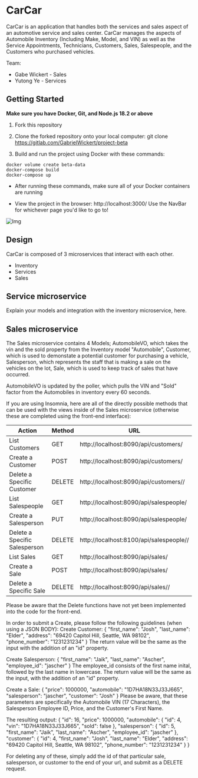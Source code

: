 # CarCar

CarCar is an application that handles both the services and sales aspect of an automotive service and sales center. CarCar manages the aspects of Automobile Inventory (Including Make, Model, and VIN) as well as the Service Appointments, Technicians, Customers, Sales, Salespeople, and the Customers who purchased vehicles.

Team:

* Gabe Wickert - Sales
* Yutong Ye - Services

## Getting Started

**Make sure you have Docker, Git, and Node.js 18.2 or above**

1. Fork this repository

2. Clone the forked repository onto your local computer:
git clone https://gitlab.com/GabrielWickert/project-beta

3. Build and run the project using Docker with these commands:
```
docker volume create beta-data
docker-compose build
docker-compose up
```
- After running these commands, make sure all of your Docker containers are running

- View the project in the browser: http://localhost:3000/ Use the NavBar for whichever page you'd like to go to!

![Img](/images/CarCarWebsite.png)

## Design

CarCar is composed of 3 microservices that interact with each other.

- Inventory
- Services
- Sales

## Service microservice

Explain your models and integration with the inventory
microservice, here.

## Sales microservice

The Sales microservice contains 4 Models;
AutomobileVO, which takes the vin and the sold property from the Inventory model "Automobile",
Customer, which is used to demonstate a potential customer for purchasing a vehicle,
Salesperson, which represents the staff that is making a sale on the vehicles on the lot,
Sale, which is used to keep track of sales that have occurred.

AutomobileVO is updated by the poller, which pulls the VIN and "Sold" factor from the Automobiles in inventory every 60 seconds.

If you are using Insomnia, here are all of the directly possible methods that can be used with the views inside of the Sales microservice (otherwise these are completed using the front-end interface):

| Action | Method | URL
| ----------- | ----------- | ----------- |
| List Customers | GET | http://localhost:8090/api/customers/
| Create a Customer | POST | http://localhost:8090/api/customers/
| Delete a Specific Customer | DELETE | http://localhost:8090/api/customers/<id>/
| List Salespeople | GET | http://localhost:8090/api/salespeople/
| Create a Salesperson | PUT | http://localhost:8090/api/salespeople/
| Delete a Specific Salesperson | DELETE | http://localhost:8100/api/salespeople/<id>/
| List Sales | GET | http://localhost:8090/api/sales/
| Create a Sale | POST | http://localhost:8090/api/sales/
| Delete a Specific Sale | DELETE | http://localhost:8090/api/sales/<id>/

Please be aware that the Delete functions have not yet been implemented into the code for the front-end.

In order to submit a Create, please follow the following guidelines (when using a JSON BODY):
Create Customer:
{
	"first_name": "Josh",
	"last_name": "Elder",
	"address": "69420 Capitol Hill, Seattle, WA 98102",
	"phone_number": "1231231234"
}
The return value will be the same as the input with the addition of an "id" property.

Create Salesperson:
{
	"first_name": "Jaik",
	"last_name": "Ascher",
	"employee_id": "jascher"
}
The employee_id consists of the first name inital, followed by the last name in lowercase. The return value will be the same as the input, with the addition of an "id" property.

Create a Sale:
{
	"price": 1000000,
	"automobile": "1D7HA18N33J33J665",
	"salesperson": "jascher",
	"customer": "Josh"
}
Please be aware, that these parameters are specifically the Automobile VIN (17 Characters), the Salesperson Employee ID, Price, and the Customer's First Name.

The resulting output:
{
	"id": 16,
	"price": 1000000,
	"automobile": {
		"id": 4,
		"vin": "1D7HA18N33J33J665",
		"sold": false
	},
	"salesperson": {
		"id": 5,
		"first_name": "Jaik",
		"last_name": "Ascher",
		"employee_id": "jascher"
	},
	"customer": {
		"id": 4,
		"first_name": "Josh",
		"last_name": "Elder",
		"address": "69420 Capitol Hill, Seattle, WA 98102",
		"phone_number": "1231231234"
	}
}

For deleting any of these, simply add the id of that particular sale, salesperson, or customer to the end of your url, and submit as a DELETE request.
